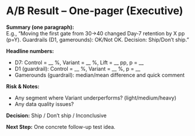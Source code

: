 # A/B Result – One‑pager (Executive)

**Summary (one paragraph):**  
E.g., “Moving the first gate from 30→40 changed Day‑7 retention by X pp (p=Y). Guardrails (D1, gamerounds): OK/Not OK. Decision: Ship/Don’t ship.”

**Headline numbers:**  
- D7: Control = __ %, Variant = __ %, Lift = __ pp, p = __  
- D1 (guardrail): Control = __ %, Variant = __ %, p = __  
- Gamerounds (guardrail): median/mean difference and quick comment

**Risk & Notes:**  
- Any segment where Variant underperforms? (light/medium/heavy)  
- Any data quality issues?

**Decision:** Ship / Don’t ship / Inconclusive  

**Next Step:** One concrete follow-up test idea.
